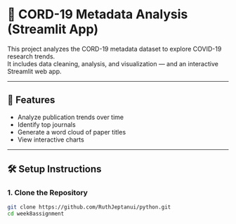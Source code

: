 # 🦠 CORD-19 Metadata Analysis (Streamlit App)

This project analyzes the CORD-19 metadata dataset to explore COVID-19 research trends.  
It includes data cleaning, analysis, and visualization — and an interactive Streamlit web app.

---

## 🚀 Features
- Analyze publication trends over time
- Identify top journals
- Generate a word cloud of paper titles
- View interactive charts

---

## 🛠️ Setup Instructions

### 1. Clone the Repository
```bash
git clone https://github.com/RuthJeptanui/python.git
cd week8assignment
